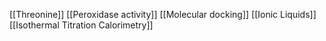 [[Threonine]]
[[Peroxidase activity]]
[[Molecular docking]]
[[Ionic Liquids]]
[[Isothermal Titration Calorimetry]]
